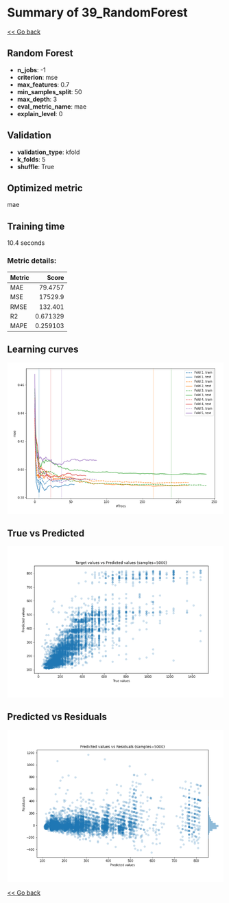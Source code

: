 # Summary of 39_RandomForest

[<< Go back](../README.md)


## Random Forest
- **n_jobs**: -1
- **criterion**: mse
- **max_features**: 0.7
- **min_samples_split**: 50
- **max_depth**: 3
- **eval_metric_name**: mae
- **explain_level**: 0

## Validation
 - **validation_type**: kfold
 - **k_folds**: 5
 - **shuffle**: True

## Optimized metric
mae

## Training time

10.4 seconds

### Metric details:
| Metric   |        Score |
|:---------|-------------:|
| MAE      |    79.4757   |
| MSE      | 17529.9      |
| RMSE     |   132.401    |
| R2       |     0.671329 |
| MAPE     |     0.259103 |



## Learning curves
![Learning curves](learning_curves.png)
## True vs Predicted

![True vs Predicted](true_vs_predicted.png)


## Predicted vs Residuals

![Predicted vs Residuals](predicted_vs_residuals.png)



[<< Go back](../README.md)
